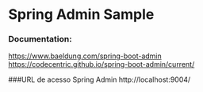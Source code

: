 # Spring Admin Sample 

### Documentation:
https://www.baeldung.com/spring-boot-admin
https://codecentric.github.io/spring-boot-admin/current/

###URL de acesso Spring Admin 
http://localhost:9004/